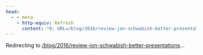 ```yaml
---
head:
  - - meta
    - http-equiv: Refresh
      content: "0; URL=/blog/2016/review-jon-schwabish-better-presentations"
---
```


Redirecting to <a href="/blog/2016/review-jon-schwabish-better-presentations">/blog/2016/review-jon-schwabish-better-presentations</a>…